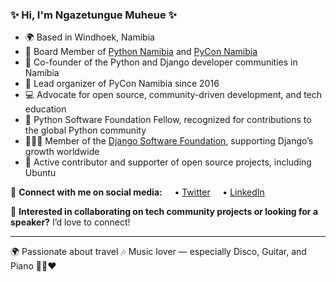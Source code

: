 ### ✨ Hi, I'm Ngazetungue Muheue ✨

* 🌍 Based in Windhoek, Namibia
* 🏢 Board Member of [Python Namibia](http://www.pythonnamibia.org/) and [PyCon Namibia](https://na.pycon.org/)
* 🐍 Co-founder of the Python and Django developer communities in Namibia
* 🎉 Lead organizer of PyCon Namibia since 2016
* 💻 Advocate for open source, community-driven development, and tech education
* 🌟 Python Software Foundation Fellow, recognized for contributions to the global Python community
* 🧑🏽‍💻 Member of the [Django Software Foundation](https://www.djangoproject.com/foundation/), supporting Django’s growth worldwide
* 🐧 Active contributor and supporter of open source projects, including Ubuntu

📲 **Connect with me on social media:**
    • [Twitter]([https://twitter.com/](https://x.com/muheuenga))
    • [LinkedIn](https://www.linkedin.com/in/ngazetungue-muheue/)

🎤 **Interested in collaborating on tech community projects or looking for a speaker?** I’d love to connect!

---

🌍 Passionate about travel
🎶 Music lover — especially Disco, Guitar, and Piano 🎹🎸❤️
